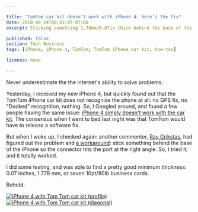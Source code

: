 ```yaml
---

title: "TomTom car kit doesn’t work with iPhone 4: here’s the fix"
date: 2010-06-24T08:41:07-07:00
excerpt: Sticking something 1.78mm/0.07in thick behind the base of the iPhone 4 when sticking it into the iPhone car kit gets the kit to recognize the 30 pin dock connector.

published: false
section: Tech Business
tags: [iPhone, iPhone 4, TomTom, TomTom iPhone car kit, how-tos]

license: none

---
```


Never underestimate the the internet's ability to solve problems.

Yesterday, I received my new iPhone 4, but quickly found out that the TomTom iPhone car kit does not recognize the phone at all: no GPS fix, no "Docked" recognition, nothing. So, I Googled around, and found a few people having the same issue: [iPhone 4 simply doesn't work with the car kit][1]. The consensus when I went to bed last night was that TomTom would have to release a software fix.

But when I woke up, I checked again: another commenter, [Ray Grikstas][2], had figured out the problem and [a workaround][3]: stick something behind the base of the iPhone so the connector hits the port at the right angle. So, I tried it, and it totally worked.

I did some testing, and was able to find a pretty good minimum thickness: 0.07 inches, 1.778 mm, or seven 10pt/80lb business cards.

Behold:

[![iPhone 4 with Tom Tom car kit (profile)][4]][5]  
[![iPhone 4 with Tom Tom car kit (diagonal)][6]][7]

[1]: https://discussions.apple.com/message/11742516#11742516 "Apple Support Communities: iphone 4 and tomtom car kit, post by bpeacock22"
[2]: https://discussions.apple.com/people/Ray%20Grikstas "Ray Grikstas’s profile on Apple Support Communities"
[3]: https://discussions.apple.com/message/11744346#11744346 "Apple Support Communities: iphone 4 and tomtom car kit, post by Ray Grikstas"
[4]: http://farm2.staticflickr.com/1160/4729942929_a5b4bbe92c_z.jpg
[5]: http://www.flickr.com/photos/itafroma/4729942929/ "iPhone 4 with Tom Tom car kit [profile] on Flickr"
[6]: http://farm2.staticflickr.com/1319/4729943291_d0e98a2360_z.jpg
[7]: http://www.flickr.com/photos/itafroma/4729943291/ "iPhone 4 with Tom Tom car kit [diagonal] on Flickr"
